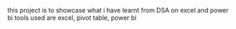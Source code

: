 this project is to showcase what i have learnt from DSA on excel and power  bi
tools used are excel, pivot table, power bi

